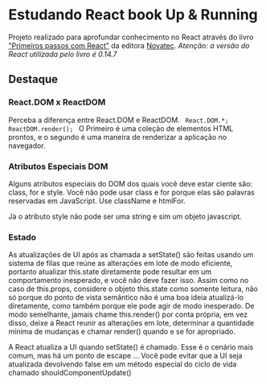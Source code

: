 # Estudando React book Up & Running
Projeto realizado para aprofundar conhecimento no React através do livro ["Primeiros passos com React"](https://novatec.com.br/livros/primeiros-passos-com-react/) da editora [Novatec](http://www.novatec.com.br).
_Atenção: a versão do React utilizada pelo livro é 0.14.7_

## Destaque

### React.DOM x ReactDOM

Perceba a diferença entre React.DOM e ReactDOM.
<code>
    React.DOM.*;
    ReactDOM.render();
</code>
O Primeiro é uma coleção de elementos HTML prontos, e o segundo é uma maneira de renderizar a aplicação no navegador.

### Atributos Especiais DOM
Alguns atributos especiais do DOM dos quais você deve estar ciente são: class, for e style.
Você não pode usar class e for porque elas são palavras reservadas em JavaScript. Use className e htmlFor.

Jà o atributo style não pode ser uma string e sim um objeto javascript.

### Estado
As atualizações de UI após as chamada a setState() são feitas usando um sistema de filas que reúne as alterações em lote 
de modo eficiente, portanto atualizar this.state diretamente pode resultar em um comportamento inesperado, e você não 
deve fazer isso. Assim como no caso de this.props, considere o objeto this.state como somente leitura, não só porque do
ponto de vista semântico não é uma boa ideia atualizá-lo diretamente, como também porque ele pode agir de modo inesperado.
De modo semelhante, jamais chame this.render() por conta própria, em vez disso, deixe a React reunir as alterações em 
lote, determinar a quantidade mínima de mudanças e chamar render() quando e se for apropriado.

A React atualiza a UI quando setState() é chamado. Esse é o cenário mais comum, mas há um ponto de escape ... Você pode
evitar que a UI seja atualizada devolvendo false em um método especial do ciclo de vida chamado shouldComponentUpdate()